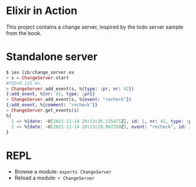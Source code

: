 # Elixir in Action

This project contains a change server, inspired by the todo server sample from the book.

# Standalone server

```elixir
$ iex lib/change_server.ex
> s = ChangeServer.start
#PID<0.125.0>
> ChangeServer.add_event(s, %{type: :pr, nr: 42})
{:add_event, %{nr: 42, type: :pr}}
> ChangeServer.add_event(s, %{event: "recheck"})
{:add_event, %{comment: "recheck"}}
> ChangeServer.get_events(s)
%{
  1 => %{date: ~U[2021-11-14 20:13:26.215471Z], id: 1, nr: 42, type: :pr},
  2 => %{date: ~U[2021-11-14 20:13:29.967250Z], event: "recheck", id: 2}
}
```

# REPL

* Browse a module: `exports ChangeServer`
* Reload a module: `r ChangeServer`
